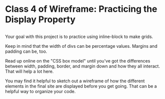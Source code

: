 # Class 4 of Wireframe: Practicing the Display Property
## 

Your goal with this project is to practice using inline-block to make grids. 

Keep in mind that the width of divs can be percentage values. Margins and padding can be, too.

Read up online on the "CSS box model" until you've got the differences between width, padding, border, and margin down and how they all interact. That will help a lot here. 

You may find it helpful to sketch out a wireframe of how the different elements in the final site are displayed before you get going. That can be a helpful way to organize your code. 
